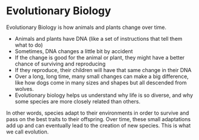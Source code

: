 # Evolutionary Biology

Evolutionary Biology is how animals and plants change over time. 

* Animals and plants have DNA (like a set of instructions that tell them what to do)
* Sometimes, DNA changes a little bit by accident
* If the change is good for the animal or plant, they might have a better chance of surviving and reproducing
* If they reproduce, their children will have that same change in their DNA
* Over a long, long time, many small changes can make a big difference, like how dogs come in many sizes and shapes but all descended from wolves.
* Evolutionary biology helps us understand why life is so diverse, and why some species are more closely related than others.

In other words, species adapt to their environments in order to survive and pass on the best traits to their offspring. Over time, these small adaptations add up and can eventually lead to the creation of new species. This is what we call evolution.
